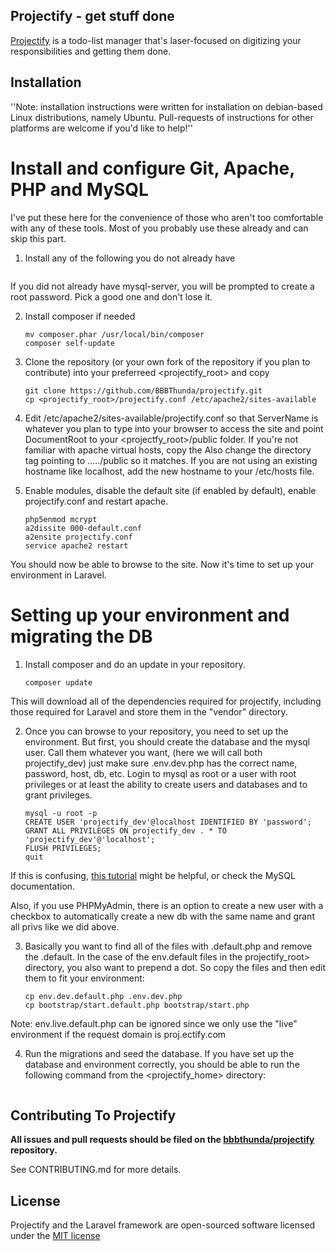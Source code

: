 ## Projectify - get stuff done

[Projectify](https://proj.ectify.com) is a todo-list manager that's laser-focused on digitizing your responsibilities and getting them done.

## Installation

''Note: installation instructions were written for installation on debian-based Linux distributions, namely Ubuntu.  Pull-requests of instructions for other platforms are welcome if you'd like to help!''

# Install and configure Git, Apache, PHP and MySQL

I've put these here for the convenience of those who aren't too comfortable with any of these tools.  Most of you probably use these already and can skip this part.

1. Install any of the following you do not already have
    ```apt-get update && apt-get upgrade && apt-get install php5 php5-mcrypt mysql-server apache2 libapache2-php5 git
    ```

If you did not already have mysql-server, you will be prompted to create a root password. Pick a good one and don't lose it.

2. Install composer if needed
    ```curl -sS https://getcomposer.org/installer | php
    mv composer.phar /usr/local/bin/composer
    composer self-update
    ```

3. Clone the repository (or your own fork of the repository if you plan to contribute) into your preferreed <projectify_root> and copy 
    ```cd <parent_of_projectify_root>
    git clone https://github.com/BBBThunda/projectify.git
    cp <projectify_root>/projectify.conf /etc/apache2/sites-available
    ```

4. Edit /etc/apache2/sites-available/projectify.conf so that ServerName is whatever you plan to type into your browser to access the site and point DocumentRoot to your <projectfy_root>/public folder.  If you're not familiar with apache virtual hosts, copy the   Also change the directory tag pointing to ...../public so it matches.  If you are not using an existing hostname like localhost, add the new hostname to your /etc/hosts file.

5. Enable modules, disable the default site (if enabled by default), enable projectify.conf and restart apache.
    ```a2enmod rewrite
    php5enmod mcrypt
    a2dissite 000-default.conf
    a2ensite projectify.conf
    service apache2 restart
    ```

You should now be able to browse to the site.  Now it's time to set up your environment in Laravel.

# Setting up your environment and migrating the DB

1. Install composer and do an update in your repository.

    ```php -r "readfile('https://getcomposer.org/installer');" | php
   composer update
    ```

This will download all of the dependencies required for projectify, including those required for Laravel and store them in the "vendor" directory.

2. Once you can browse to your repository, you need to set up the environment.  But first, you should create the database and the mysql user. Call them whatever you want, (here we will call both projectify_dev) just make sure .env.dev.php has the correct name, password, host, db, etc.  Login to mysql as root or a user with root privileges or at least the ability to create users and databases and to grant privileges.

    ```mysqladmin -u root -p create projectify_dev
    mysql -u root -p
    CREATE USER 'projectify_dev'@localhost IDENTIFIED BY 'password';
    GRANT ALL PRIVILEGES ON projectify_dev . * TO 'projectify_dev'@'localhost';
    FLUSH PRIVILEGES;
    quit
    ```

If this is confusing, [this tutorial](https://www.digitalocean.com/community/tutorials/how-to-create-a-new-user-and-grant-permissions-in-mysql) might be helpful, or check the MySQL documentation.

Also, if you use PHPMyAdmin, there is an option to create a new user with a checkbox to automatically create a new db with the same name and grant all privs like we did above.

3. Basically you want to find all of the files with .default.php and remove the .default.  In the case of the env.default files in the projectify_root> directory, you also want to prepend a dot. So copy the files and then edit them to fit your environment:
    ```cd <projectify_root>
    cp env.dev.default.php .env.dev.php
    cp bootstrap/start.default.php bootstrap/start.php
    ```

Note: env.live.default.php can be ignored since we only use the "live" environment if the request domain is proj.ectify.com

4. Run the migrations and seed the database.  If you have set up the database and environment correctly, you should be able to  run the following command from the <projectify_home> directory:

    ```php artisan migrate --seed
    ```

## Contributing To Projectify

**All issues and pull requests should be filed on the [bbbthunda/projectify](http://github.com/bbbthunda/projectify) repository.**

See CONTRIBUTING.md for more details.

## License

Projectify and the Laravel framework are open-sourced software licensed under the [MIT license](http://opensource.org/licenses/MIT)
